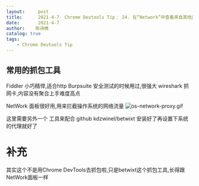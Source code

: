 ```yaml
---
layout:     post
title:      2021-4-7- Chrome Devtools Tip： 24. 在“Network”中查看来自其他应用程序的网络流量
date:       2021-4-7
author:    陈诗樵
catalog: true
tags:
    - Chrome Devtools Tip
---
```


## 常用的抓包工具
Fiddler 小巧精悍,适合http
Burpsuite 安全测试的时候用过,很强大
wireshark  抓网卡,内容没有聚合上手难度高点

NetWork 面板很好用,用来拦截操作系统的网络流量
![os-network-proxy.gif](https://upload-images.jianshu.io/upload_images/8156292-af20e8217608951b.gif?imageMogr2/auto-orient/strip)

这里需要另外一个 工具来配合 github kdzwinel/betwixt
安装好了再设置下系统的代理就好了
# 补充
其实这个不是用Chrome DevTools去抓包啦,只是betwixt这个抓包工具,长得跟NetWork面板一样